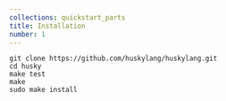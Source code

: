 ```yaml
---
collections: quickstart_parts
title: Installation
number: 1
---
```


    git clone https://github.com/huskylang/huskylang.git
    cd husky
    make test
    make
    sudo make install
